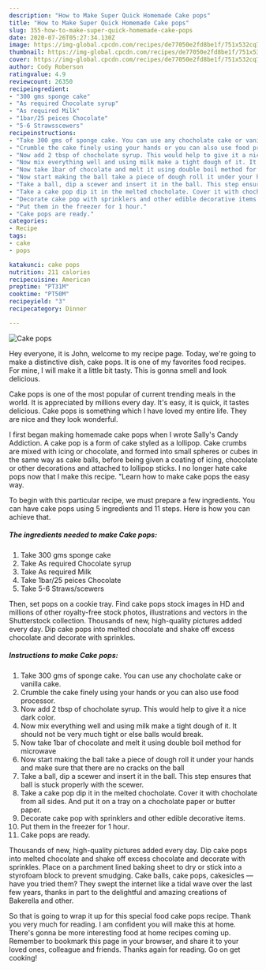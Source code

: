```yaml
---
description: "How to Make Super Quick Homemade Cake pops"
title: "How to Make Super Quick Homemade Cake pops"
slug: 355-how-to-make-super-quick-homemade-cake-pops
date: 2020-07-26T05:27:34.130Z
image: https://img-global.cpcdn.com/recipes/de77050e2fd8be1f/751x532cq70/cake-pops-recipe-main-photo.jpg
thumbnail: https://img-global.cpcdn.com/recipes/de77050e2fd8be1f/751x532cq70/cake-pops-recipe-main-photo.jpg
cover: https://img-global.cpcdn.com/recipes/de77050e2fd8be1f/751x532cq70/cake-pops-recipe-main-photo.jpg
author: Cody Roberson
ratingvalue: 4.9
reviewcount: 26350
recipeingredient:
- "300 gms sponge cake"
- "As required Chocolate syrup"
- "As required Milk"
- "1bar/25 peices Chocolate"
- "5-6 Strawsscewers"
recipeinstructions:
- "Take 300 gms of sponge cake. You can use any chocholate cake or vanilla cake."
- "Crumble the cake finely using your hands or you can also use food processor."
- "Now add 2 tbsp of chocholate syrup. This would help to give it a nice dark color."
- "Now mix everything well and using milk make a tight dough of it. It should not be very much tight or else balls would break."
- "Now take 1bar of chocolate and melt it using double boil method for microwave"
- "Now start making the ball take a piece of dough roll it under your hands and make sure that there are no cracks on the ball"
- "Take a ball, dip a scewer and insert it in the ball. This step ensures that ball is stuck properly with the scewer."
- "Take a cake pop dip it in the melted chocholate. Cover it with chocholate from all sides. And put it on a tray on a chocholate paper or butter paper."
- "Decorate cake pop with sprinklers and other edible decorative items."
- "Put them in the freezer for 1 hour."
- "Cake pops are ready."
categories:
- Recipe
tags:
- cake
- pops

katakunci: cake pops 
nutrition: 211 calories
recipecuisine: American
preptime: "PT31M"
cooktime: "PT50M"
recipeyield: "3"
recipecategory: Dinner

---
```



![Cake pops](https://img-global.cpcdn.com/recipes/de77050e2fd8be1f/751x532cq70/cake-pops-recipe-main-photo.jpg)

Hey everyone, it is John, welcome to my recipe page. Today, we're going to make a distinctive dish, cake pops. It is one of my favorites food recipes. For mine, I will make it a little bit tasty. This is gonna smell and look delicious.

Cake pops is one of the most popular of current trending meals in the world. It is appreciated by millions every day. It's easy, it is quick, it tastes delicious. Cake pops is something which I have loved my entire life. They are nice and they look wonderful.

I first began making homemade cake pops when I wrote Sally&#39;s Candy Addiction. A cake pop is a form of cake styled as a lollipop. Cake crumbs are mixed with icing or chocolate, and formed into small spheres or cubes in the same way as cake balls, before being given a coating of icing, chocolate or other decorations and attached to lollipop sticks. I no longer hate cake pops now that I make this recipe. &#34;Learn how to make cake pops the easy way.


To begin with this particular recipe, we must prepare a few ingredients. You can have cake pops using 5 ingredients and 11 steps. Here is how you can achieve that.

<!--inarticleads1-->

##### The ingredients needed to make Cake pops:

1. Take 300 gms sponge cake
1. Take As required Chocolate syrup
1. Take As required Milk
1. Take 1bar/25 peices Chocolate
1. Take 5-6 Straws/scewers


Then, set pops on a cookie tray. Find cake pops stock images in HD and millions of other royalty-free stock photos, illustrations and vectors in the Shutterstock collection. Thousands of new, high-quality pictures added every day. Dip cake pops into melted chocolate and shake off excess chocolate and decorate with sprinkles. 

<!--inarticleads2-->

##### Instructions to make Cake pops:

1. Take 300 gms of sponge cake. You can use any chocholate cake or vanilla cake.
1. Crumble the cake finely using your hands or you can also use food processor.
1. Now add 2 tbsp of chocholate syrup. This would help to give it a nice dark color.
1. Now mix everything well and using milk make a tight dough of it. It should not be very much tight or else balls would break.
1. Now take 1bar of chocolate and melt it using double boil method for microwave
1. Now start making the ball take a piece of dough roll it under your hands and make sure that there are no cracks on the ball
1. Take a ball, dip a scewer and insert it in the ball. This step ensures that ball is stuck properly with the scewer.
1. Take a cake pop dip it in the melted chocholate. Cover it with chocholate from all sides. And put it on a tray on a chocholate paper or butter paper.
1. Decorate cake pop with sprinklers and other edible decorative items.
1. Put them in the freezer for 1 hour.
1. Cake pops are ready.


Thousands of new, high-quality pictures added every day. Dip cake pops into melted chocolate and shake off excess chocolate and decorate with sprinkles. Place on a parchment lined baking sheet to dry or stick into a styrofoam block to prevent smudging. Cake balls, cake pops, cakesicles — have you tried them? They swept the internet like a tidal wave over the last few years, thanks in part to the delightful and amazing creations of Bakerella and other. 

So that is going to wrap it up for this special food cake pops recipe. Thank you very much for reading. I am confident you will make this at home. There's gonna be more interesting food at home recipes coming up. Remember to bookmark this page in your browser, and share it to your loved ones, colleague and friends. Thanks again for reading. Go on get cooking!
